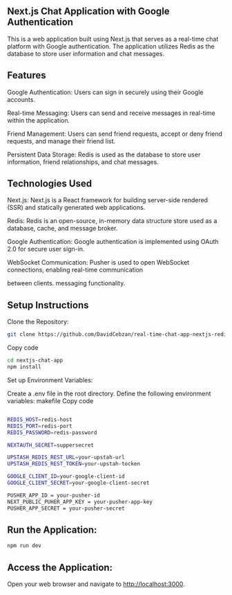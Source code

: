 ## Next.js Chat Application with Google Authentication

This is a web application built using Next.js that serves as a real-time chat platform with Google authentication. The application utilizes Redis as the database to store user information and chat messages.

## Features

Google Authentication: Users can sign in securely using their Google accounts.

Real-time Messaging: Users can send and receive messages in real-time within the application.

Friend Management: Users can send friend requests, accept or deny friend requests, and manage their friend list.

Persistent Data Storage: Redis is used as the database to store user information, friend relationships, and chat messages.

## Technologies Used

Next.js: Next.js is a React framework for building server-side rendered (SSR) and statically generated web applications.

Redis: Redis is an open-source, in-memory data structure store used as a database, cache, and message broker.

Google Authentication: Google authentication is implemented using OAuth 2.0 for secure user sign-in.

WebSocket Communication: Pusher is used to open WebSocket connections, enabling real-time communication 

between clients.
messaging functionality.


## Setup Instructions
Clone the Repository:

``` bash 
git clone https://github.com/DavidCebzan/real-time-chat-app-nextjs-redis.git
```

Copy code
``` bash
cd nextjs-chat-app
npm install
```
Set up Environment Variables:

Create a .env file in the root directory.
Define the following environment variables:
makefile
Copy code
``` bash

REDIS_HOST=redis-host
REDIS_PORT=redis-port
REDIS_PASSWORD=redis-password

NEXTAUTH_SECRET=suppersecret

UPSTASH_REDIS_REST_URL=your-upstah-url
UPSTASH_REDIS_REST_TOKEN=your-upstah-tocken

GOOGLE_CLIENT_ID=your-google-client-id
GOOGLE_CLIENT_SECRET=your-google-client-secret

PUSHER_APP_ID = your-pusher-id
NEXT_PUBLIC_PUHER_APP_KEY = your-pusher-app-key
PUSHER_APP_SECRET = your-pusher-secret
```

## Run the Application:
``` bash
npm run dev
```
## Access the Application:
Open your web browser and navigate to [http://localhost:3000](http://localhost:3000).

